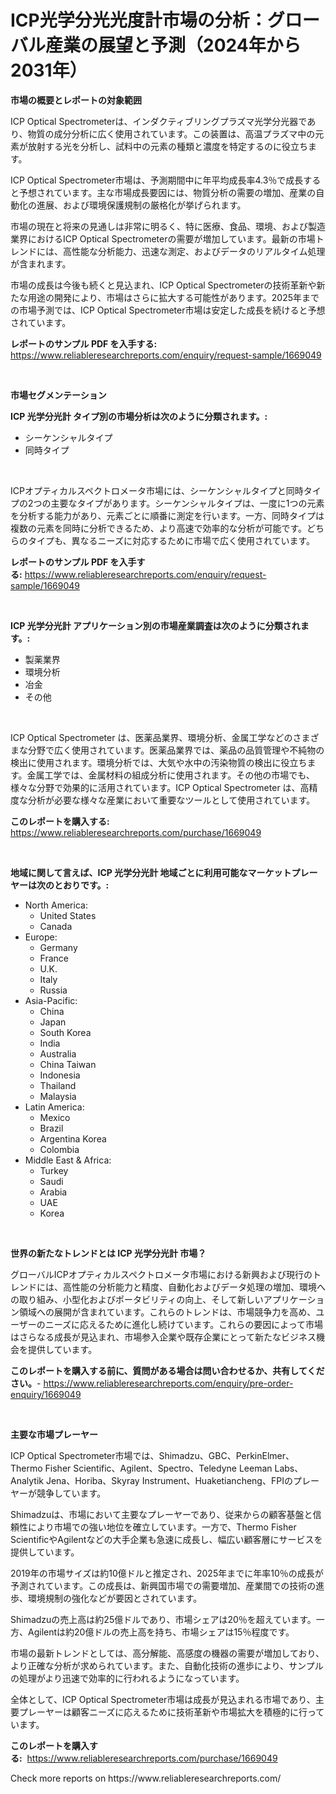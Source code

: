 <p><h1>ICP光学分光光度計市場の分析：グローバル産業の展望と予測（2024年から2031年）</h1></p><p><strong>市場の概要とレポートの対象範囲</strong></p>
<p><p>ICP Optical Spectrometerは、インダクティブリングプラズマ光学分光器であり、物質の成分分析に広く使用されています。この装置は、高温プラズマ中の元素が放射する光を分析し、試料中の元素の種類と濃度を特定するのに役立ちます。</p><p>ICP Optical Spectrometer市場は、予測期間中に年平均成長率4.3％で成長すると予想されています。主な市場成長要因には、物質分析の需要の増加、産業の自動化の進展、および環境保護規制の厳格化が挙げられます。</p><p>市場の現在と将来の見通しは非常に明るく、特に医療、食品、環境、および製造業界におけるICP Optical Spectrometerの需要が増加しています。最新の市場トレンドには、高性能な分析能力、迅速な測定、およびデータのリアルタイム処理が含まれます。</p><p>市場の成長は今後も続くと見込まれ、ICP Optical Spectrometerの技術革新や新たな用途の開発により、市場はさらに拡大する可能性があります。2025年までの市場予測では、ICP Optical Spectrometer市場は安定した成長を続けると予想されています。</p></p>
<p><strong>レポートのサンプル PDF を入手する:</strong> <a href="https://www.reliableresearchreports.com/enquiry/request-sample/1669049">https://www.reliableresearchreports.com/enquiry/request-sample/1669049</a></p>
<p>&nbsp;</p>
<p><strong>市場セグメンテーション</strong></p>
<p><strong>ICP 光学分光計 タイプ別の市場分析は次のように分類されます。:</strong></p>
<p><ul><li>シーケンシャルタイプ</li><li>同時タイプ</li></ul></p>
<p>&nbsp;</p>
<p><p>ICPオプティカルスペクトロメータ市場には、シーケンシャルタイプと同時タイプの2つの主要なタイプがあります。シーケンシャルタイプは、一度に1つの元素を分析する能力があり、元素ごとに順番に測定を行います。一方、同時タイプは複数の元素を同時に分析できるため、より高速で効率的な分析が可能です。どちらのタイプも、異なるニーズに対応するために市場で広く使用されています。</p></p>
<p><strong>レポートのサンプル PDF を入手する:</strong>&nbsp;<a href="https://www.reliableresearchreports.com/enquiry/request-sample/1669049">https://www.reliableresearchreports.com/enquiry/request-sample/1669049</a></p>
<p>&nbsp;</p>
<p><strong> ICP 光学分光計 アプリケーション別の市場産業調査は次のように分類されます。:</strong></p>
<p><ul><li>製薬業界</li><li>環境分析</li><li>冶金</li><li>その他</li></ul></p>
<p>&nbsp;</p>
<p><p>ICP Optical Spectrometer は、医薬品業界、環境分析、金属工学などのさまざまな分野で広く使用されています。医薬品業界では、薬品の品質管理や不純物の検出に使用されます。環境分析では、大気や水中の汚染物質の検出に役立ちます。金属工学では、金属材料の組成分析に使用されます。その他の市場でも、様々な分野で効果的に活用されています。ICP Optical Spectrometer は、高精度な分析が必要な様々な産業において重要なツールとして使用されています。</p></p>
<p><strong>このレポートを購入する:</strong>&nbsp; <a href="https://www.reliableresearchreports.com/purchase/1669049">https://www.reliableresearchreports.com/purchase/1669049</a></p>
<p>&nbsp;</p>
<p><strong>地域に関して言えば、ICP 光学分光計 地域ごとに利用可能なマーケットプレーヤーは次のとおりです。:</strong></p>
<p><ul>
    <li>
        North America:
        <ul>
            <li>United States</li>
            <li>Canada</li>
        </ul>
    </li>
    <li>
        Europe:
        <ul>
            <li>Germany</li>
            <li>France</li>
            <li>U.K.</li>
            <li>Italy</li>
            <li>Russia</li>
        </ul>
    </li>
    <li>
        Asia-Pacific:
        <ul>
            <li>China</li>
            <li>Japan</li>
            <li>South Korea</li>
            <li>India</li>
            <li>Australia</li>
            <li>China Taiwan</li>
            <li>Indonesia</li>
            <li>Thailand</li>
            <li>Malaysia</li>
        </ul>
    </li>
    <li>
        Latin America:
        <ul>
            <li>Mexico</li>
            <li>Brazil</li>
            <li>Argentina Korea</li>
            <li>Colombia</li>
        </ul>
    </li>
    <li>
        Middle East & Africa:
        <ul>
            <li>Turkey</li>
            <li>Saudi</li>
            <li>Arabia</li>
            <li>UAE</li>
            <li>Korea</li>
        </ul>
    </li>
    </ul></p>
<p>&nbsp;</p>
<p><strong>世界の新たなトレンドとは ICP 光学分光計 市場？</strong></p>
<p><p>グローバルICPオプティカルスペクトロメータ市場における新興および現行のトレンドには、高性能の分析能力と精度、自動化およびデータ処理の増加、環境への取り組み、小型化およびポータビリティの向上、そして新しいアプリケーション領域への展開が含まれています。これらのトレンドは、市場競争力を高め、ユーザーのニーズに応えるために進化し続けています。これらの要因によって市場はさらなる成長が見込まれ、市場参入企業や既存企業にとって新たなビジネス機会を提供しています。</p></p>
<p><strong>このレポートを購入する前に、質問がある場合は問い合わせるか、共有してください。</strong>- <a href="https://www.reliableresearchreports.com/enquiry/pre-order-enquiry/1669049">https://www.reliableresearchreports.com/enquiry/pre-order-enquiry/1669049</a></p>
<p>&nbsp;</p>
<p><strong>主要な市場プレーヤー</strong></p>
<p><p>ICP Optical Spectrometer市場では、Shimadzu、GBC、PerkinElmer、Thermo Fisher Scientific、Agilent、Spectro、Teledyne Leeman Labs、Analytik Jena、Horiba、Skyray Instrument、Huaketiancheng、FPIのプレーヤーが競争しています。</p><p>Shimadzuは、市場において主要なプレーヤーであり、従来からの顧客基盤と信頼性により市場での強い地位を確立しています。一方で、Thermo Fisher ScientificやAgilentなどの大手企業も急速に成長し、幅広い顧客層にサービスを提供しています。</p><p>2019年の市場サイズは約10億ドルと推定され、2025年までに年率10％の成長が予測されています。この成長は、新興国市場での需要増加、産業間での技術の進歩、環境規制の強化などが要因とされています。</p><p>Shimadzuの売上高は約25億ドルであり、市場シェアは20％を超えています。一方、Agilentは約20億ドルの売上高を持ち、市場シェアは15％程度です。</p><p>市場の最新トレンドとしては、高分解能、高感度の機器の需要が増加しており、より正確な分析が求められています。また、自動化技術の進歩により、サンプルの処理がより迅速で効率的に行われるようになっています。</p><p>全体として、ICP Optical Spectrometer市場は成長が見込まれる市場であり、主要プレーヤーは顧客ニーズに応えるために技術革新や市場拡大を積極的に行っています。</p></p>
<p><strong>このレポートを購入する:</strong>&nbsp;&nbsp;<a href="https://www.reliableresearchreports.com/purchase/1669049">https://www.reliableresearchreports.com/purchase/1669049</a></p>
<p>Check more reports on https://www.reliableresearchreports.com/</p>
